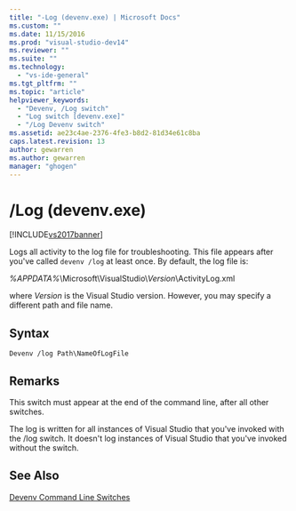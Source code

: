 ```yaml
---
title: "-Log (devenv.exe) | Microsoft Docs"
ms.custom: ""
ms.date: 11/15/2016
ms.prod: "visual-studio-dev14"
ms.reviewer: ""
ms.suite: ""
ms.technology: 
  - "vs-ide-general"
ms.tgt_pltfrm: ""
ms.topic: "article"
helpviewer_keywords: 
  - "Devenv, /Log switch"
  - "Log switch [devenv.exe]"
  - "/Log Devenv switch"
ms.assetid: ae23c4ae-2376-4fe3-b8d2-81d34e61c8ba
caps.latest.revision: 13
author: gewarren
ms.author: gewarren
manager: "ghogen"
---
```

# /Log (devenv.exe)
[!INCLUDE[vs2017banner](../../includes/vs2017banner.md)]

  
Logs all activity to the log file for troubleshooting. This file appears after you've called `devenv /log` at least once. By default, the log file is:  
  
 *%APPDATA%*\Microsoft\VisualStudio\\*Version*\ActivityLog.xml  
  
 where *Version* is the Visual Studio version. However, you may specify a different path and file name.  
  
## Syntax  
  
```  
Devenv /log Path\NameOfLogFile  
```  
  
## Remarks  
 This switch must appear at the end of the command line, after all other switches.  
  
 The log is written for all instances of Visual Studio that you've invoked with the /log switch. It doesn't log instances of Visual Studio that you've invoked without the switch.  
  
## See Also  
 [Devenv Command Line Switches](../../ide/reference/devenv-command-line-switches.md)



